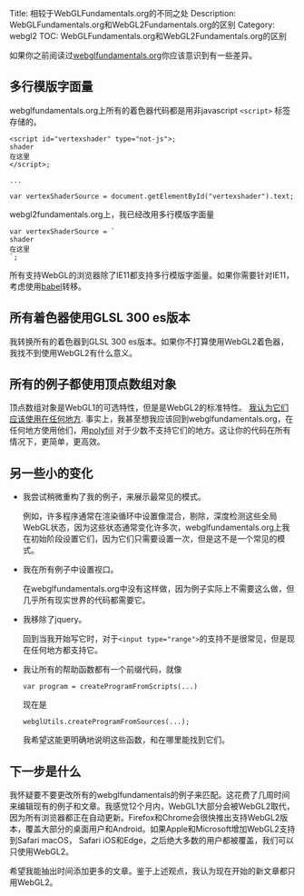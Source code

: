 Title: 相较于WebGLFundamentals.org的不同之处
Description: WebGLFundamentals.org和WebGL2Fundamentals.org的区别
Category: webgl2
TOC: WebGLFundamentals.org和WebGL2Fundamentals.org的区别


如果你之前阅读过[webglfundamentals.org](http://webglfundamentals.org)你应该意识到有一些差异。

## 多行模版字面量

webglfundamentals.org上所有的着色器代码都是用非javascript `<script>` 标签存储的。

    <script id="vertexshader" type="not-js">;
    shader
    在这里
    </script>;

    ...

    var vertexShaderSource = document.getElementById("vertexshader").text;

webgl2fundamentals.org上，我已经改用多行模版字面量

    var vertexShaderSource = `
    shader
    在这里
    `;

所有支持WebGL的浏览器除了IE11都支持多行模版字面量。如果你需要针对IE11，考虑使用[babel](http://babeljs.io)转移。

## 所有着色器使用GLSL 300 es版本

我转换所有的着色器到GLSL 300 es版本。如果你不打算使用WebGL2着色器，我找不到使用WebGL2有什么意义。

## 所有的例子都使用顶点数组对象

顶点数组对象是WebGL1的可选特性，但是是WebGL2的标准特性。 [我认为它们应该使用在任何地方](webgl1-to-webgl2.html#Vertex-Array-Objects).
事实上，我甚至想我应该回到webglfundamentals.org，在任何地方使用他们，用[polyfill](https://github.com/greggman/oes-vertex-array-object-polyfill)
对于少数不支持它们的地方。这让你的代码在所有情况下，更简单，更高效。

## 另一些小的变化

*  我尝试稍微重构了我的例子，来展示最常见的模式。

   例如，许多程序通常在渲染循环中设置像混合，剔除，深度检测这些全局WebGL状态，因为这些状态通常变化许多次，webglfundamentals.org上我在初始阶段设置它们，因为它们只需要设置一次，但是这不是一个常见的模式。

*  我在所有例子中设置视口。

   在webglfundamentals.org中没有这样做，因为例子实际上不需要这么做，但几乎所有现实世界的代码都需要它。

*  我移除了jquery。

   回到当我开始写它时，对于`<input type="range">`的支持不是很常见，但是现在任何地方都支持它。 

*  我让所有的帮助函数都有一个前缀代码，就像


       var program = createProgramFromScripts(...)

   现在是

       webglUtils.createProgramFromSources(...);

   我希望这能更明确地说明这些函数，和在哪里能找到它们。

## 下一步是什么

我怀疑要不要更改所有的webglfundamentals的例子来匹配。这花费了几周时间来编辑现有的例子和文章。我感觉12个月内，WebGL1大部分会被WebGL2取代，因为所有浏览器都正在自动更新。Firefox和Chrome会很快推出支持WebGL2版本，覆盖大部分的桌面用户和Android。如果Apple和Microsoft增加WebGL2支持到Safari macOS， Safari iOS和Edge，之后绝大多数的用户都被覆盖，我们可以只使用WebGL2。

希望我能抽出时间添加更多的文章。鉴于上述观点，我认为现在开始的新文章都只用WebGL2。



